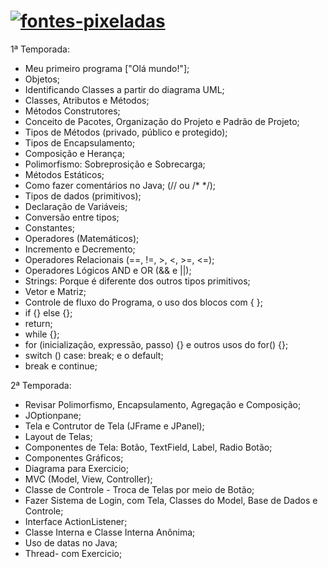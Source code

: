 # <a href="https://fontmeme.com/pt/fontes-pixeladas/"><img src="https://fontmeme.com/permalink/231011/f5244a9f85b505536132dc3418a65f51.png" alt="fontes-pixeladas" border="0"></a>

1ª Temporada:
  - Meu primeiro programa ["Olá mundo!"];
  - Objetos;
  - Identificando Classes a partir do diagrama UML;
  - Classes, Atributos e Métodos;
  - Métodos Construtores;
  - Conceito de Pacotes, Organização do Projeto e Padrão de Projeto;
  - Tipos de Métodos (privado, público e protegido);
  - Tipos de Encapsulamento;
  - Composição e Herança;
  - Polimorfismo: Sobreprosição e Sobrecarga;
  - Métodos Estáticos;
  - Como fazer comentários no Java; (// ou /* */);
  - Tipos de dados (primitivos);
  - Declaração de Variáveis;
  - Conversão entre tipos;
  - Constantes;
  - Operadores (Matemáticos);
  - Incremento e Decremento;
  - Operadores Relacionais (==, !=, >, <, >=, <=);
  - Operadores Lógicos AND e OR (&& e ||);
  - Strings: Porque é diferente dos outros tipos primitivos;
  - Vetor e Matriz;
  - Controle de fluxo do Programa, o uso dos blocos com { };
  - if {} else {};
  - return;
  - while {};
  - for (inicialização, expressão, passo) {} e outros usos do for() {};
  - switch () case: break; e o default;
  - break e continue;
    
2ª  Temporada:
  - Revisar Polimorfismo, Encapsulamento, Agregação e Composição;
  - JOptionpane;
  - Tela e Contrutor de Tela (JFrame e JPanel);
  - Layout de Telas;
  - Componentes de Tela: Botão, TextField, Label, Radio Botão;
  - Componentes Gráficos;
  - Diagrama para Exercicio;
  - MVC (Model, View, Controller);
  - Classe de Controle - Troca de Telas por meio de Botão;
  - Fazer Sistema de Login, com Tela, Classes do Model, Base de Dados e Controle;
  - Interface ActionListener;
  - Classe Interna e Classe Interna Anônima;
  - Uso de datas no Java;
  - Thread- com Exercicio;


  
